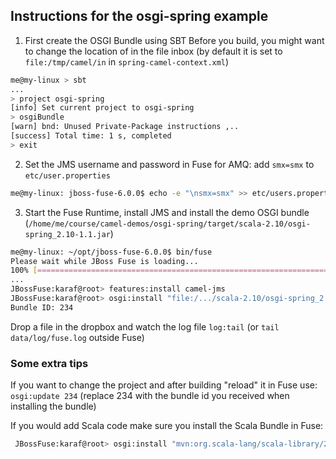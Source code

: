
## Instructions for the **osgi-spring** example
 
 1. First create the OSGI Bundle using SBT
  Before you build, you might want to change the location of in the file inbox (by default it is set to `file:/tmp/camel/in` in `spring-camel-context.xml`)
 
 ```bash
 me@my-linux > sbt
 ...
 > project osgi-spring
 [info] Set current project to osgi-spring 
 > osgiBundle
 [warn] bnd: Unused Private-Package instructions ,..
 [success] Total time: 1 s, completed 
 > exit
 ```
 
 2. Set the JMS username and password in Fuse for AMQ: add `smx=smx` to `etc/user.properties`

 ```bash
 me@my-linux: jboss-fuse-6.0.0$ echo -e "\nsmx=smx" >> etc/users.properties
 ```

 3. Start the Fuse Runtime, install JMS and install the demo OSGI bundle (`/home/me/course/camel-demos/osgi-spring/target/scala-2.10/osgi-spring_2.10-1.1.jar`)

 ```bash
 me@my-linux: ~/opt/jboss-fuse-6.0.0$ bin/fuse
 Please wait while JBoss Fuse is loading...
 100% [========================================================================]
 ...
 JBossFuse:karaf@root> features:install camel-jms
 JBossFuse:karaf@root> osgi:install "file:/.../scala-2.10/osgi-spring_2.10-1.1.jar"
 Bundle ID: 234

 ```

Drop a file in the dropbox and watch the log file `log:tail`  (or `tail data/log/fuse.log` outside Fuse)

### Some extra tips
If you want to change the project and after building "reload" it in Fuse use: `osgi:update 234` (replace 234 with the bundle id you received when installing the bundle)

If you would add Scala code make sure you install the Scala Bundle in Fuse:

```bash
 JBossFuse:karaf@root> osgi:install "mvn:org.scala-lang/scala-library/2.10.3"
 ```
